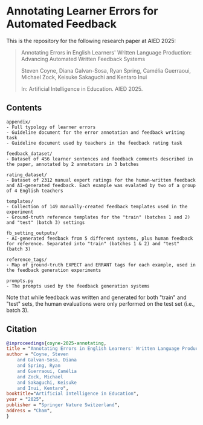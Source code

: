 # Annotating Learner Errors for Automated Feedback

This is the repository for the following research paper at AIED 2025:

> Annotating Errors in English Learners' Written Language Production: Advancing Automated Written Feedback Systems
>
> Steven Coyne, Diana Galvan-Sosa, Ryan Spring, Camélia Guerraoui, Michael Zock, Keisuke Sakaguchi and Kentaro Inui
>
> In: Artificial Intelligence in Education. AIED 2025.

## Contents

```
appendix/
- Full typology of learner errors
- Guideline document for the error annotation and feedback writing task
- Guideline document used by teachers in the feedback rating task

feedback_dataset/
- Dataset of 456 learner sentences and feedback comments described in the paper, annotated by 2 annotators in 3 batches

rating_dataset/
- Dataset of 2312 manual expert ratings for the human-written feedback and AI-generated feedback. Each example was evalated by two of a group of 4 English teachers

templates/
- Collection of 149 manually-created feedback templates used in the experiment
- Ground-truth reference templates for the "train" (batches 1 and 2) and "test" (batch 3) settings

fb_setting_outputs/
- AI-generated feedback from 5 different systems, plus human feedback for reference. Separated into "train" (batches 1 & 2) and "test" (batch 3)

reference_tags/
- Map of ground-truth EXPECT and ERRANT tags for each example, used in the feedback generation experiments

prompts.py
- The prompts used by the feedback generation systems
```

Note that while feedback was written and generated for both "train" and "test" sets, the human evaluations were only performed on the test set (i.e., batch 3).

## Citation

```bibtex
@inproceedings{coyne-2025-annotating,
title = "Annotating Errors in English Learners' Written Language Production: Advancing Automated Written Feedback Systems",
author = "Coyne, Steven
    and Galvan-Sosa, Diana
    and Spring, Ryan
    and Guerraoui, Camélia
    and Zock, Michael
    and Sakaguchi, Keisuke
    and Inui, Kentaro",
booktitle="Artificial Intelligence in Education",
year = "2025",
publisher = "Springer Nature Switzerland",
address = "Cham",
}
```
